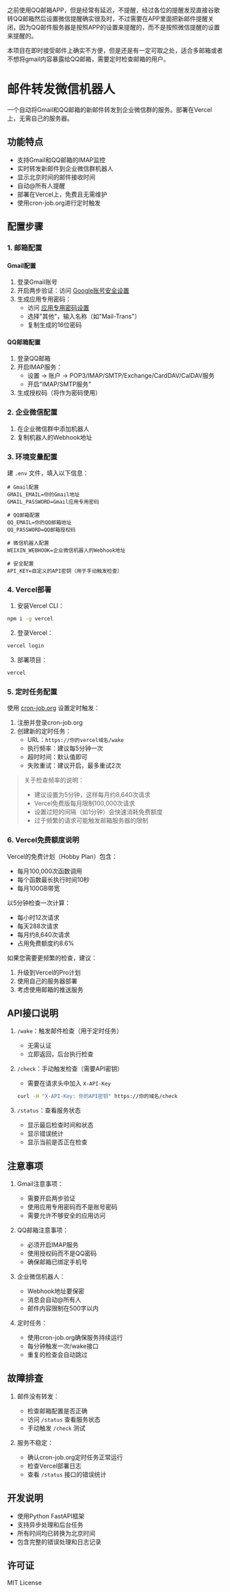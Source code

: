 之前使用QQ邮箱APP，但是经常有延迟，不提醒，经过各位的提醒发现直接谷歌转QQ邮箱然后设置微信提醒确实很及时，不过需要在APP里面把新邮件提醒关闭，因为QQ邮件服务器是按照APP的设置来提醒的，而不是按照微信提醒的设置来提醒的。

本项目在即时接受邮件上确实不方便，但是还是有一定可取之处，适合多邮箱或者不想将gmail内容暴露给QQ邮箱，需要定时检查邮箱的用户。

# 邮件转发微信机器人

一个自动将Gmail和QQ邮箱的新邮件转发到企业微信群的服务。部署在Vercel上，无需自己的服务器。

## 功能特点

- 支持Gmail和QQ邮箱的IMAP监控
- 实时转发新邮件到企业微信群机器人
- 显示北京时间的邮件接收时间
- 自动@所有人提醒
- 部署在Vercel上，免费且无需维护
- 使用cron-job.org进行定时触发

## 配置步骤

### 1. 邮箱配置

#### Gmail配置
1. 登录Gmail账号
2. 开启两步验证：访问 [Google账号安全设置](https://myaccount.google.com/security)
3. 生成应用专用密码：
   - 访问 [应用专用密码设置](https://myaccount.google.com/apppasswords)
   - 选择"其他"，输入名称（如"Mail-Trans"）
   - 复制生成的16位密码

#### QQ邮箱配置
1. 登录QQ邮箱
2. 开启IMAP服务：
   - 设置 -> 账户 -> POP3/IMAP/SMTP/Exchange/CardDAV/CalDAV服务
   - 开启"IMAP/SMTP服务"
3. 生成授权码（将作为密码使用）

### 2. 企业微信配置

1. 在企业微信群中添加机器人
2. 复制机器人的Webhook地址

### 3. 环境变量配置

建 `.env` 文件，填入以下信息：
```
# Gmail配置
GMAIL_EMAIL=你的Gmail地址
GMAIL_PASSWORD=Gmail应用专用密码

# QQ邮箱配置
QQ_EMAIL=你的QQ邮箱地址
QQ_PASSWORD=QQ邮箱授权码

# 微信机器人配置
WEIXIN_WEBHOOK=企业微信机器人的Webhook地址

# 安全配置
API_KEY=自定义的API密钥（用于手动触发检查）
```

### 4. Vercel部署

1. 安装Vercel CLI：
```bash
npm i -g vercel
```

2. 登录Vercel：
```bash
vercel login
```

3. 部署项目：
```bash
vercel
```

### 5. 定时任务配置

使用 [cron-job.org](https://cron-job.org) 设置定时触发：

1. 注册并登录cron-job.org
2. 创建新的定时任务：
   - URL：`https://你的vercel域名/wake`
   - 执行频率：建议每5分钟一次
   - 超时时间：默认值即可
   - 失败重试：建议开启，最多重试2次

> 关于检查频率的说明：
> - 建议设置为5分钟，这样每月约8,640次请求
> - Vercel免费版每月限制100,000次请求
> - 设置过短的间隔（如1分钟）会快速消耗免费额度
> - 过于频繁的请求可能触发邮箱服务器的限制

### 6. Vercel免费额度说明

Vercel的免费计划（Hobby Plan）包含：
- 每月100,000次函数调用
- 每个函数最长执行时间10秒
- 每月100GB带宽

以5分钟检查一次计算：
- 每小时12次请求
- 每天288次请求
- 每月约8,640次请求
- 占用免费额度约8.6%

如果您需要更频繁的检查，建议：
1. 升级到Vercel的Pro计划
2. 使用自己的服务器部署
3. 考虑使用邮箱的推送服务

## API接口说明

1. `/wake`：触发邮件检查（用于定时任务）
   - 无需认证
   - 立即返回，后台执行检查

2. `/check`：手动触发检查（需要API密钥）
   - 需要在请求头中加入 `X-API-Key`
   ```bash
   curl -H "X-API-Key: 你的API密钥" https://你的域名/check
   ```

3. `/status`：查看服务状态
   - 显示最后检查时间和状态
   - 显示错误统计
   - 显示当前是否正在检查

## 注意事项

1. Gmail注意事项：
   - 需要开启两步验证
   - 使用应用专用密码而不是账号密码
   - 需要允许不够安全的应用访问

2. QQ邮箱注意事项：
   - 必须开启IMAP服务
   - 使用授权码而不是QQ密码
   - 确保邮箱已绑定手机号

3. 企业微信机器人：
   - Webhook地址要保密
   - 消息会自动@所有人
   - 邮件内容限制在500字以内

4. 定时任务：
   - 使用cron-job.org确保服务持续运行
   - 每分钟触发一次/wake接口
   - 重复的检查会自动跳过

## 故障排查

1. 邮件没有转发：
   - 检查邮箱配置是否正确
   - 访问 `/status` 查看服务状态
   - 手动触发 `/check` 测试

2. 服务不稳定：
   - 确认cron-job.org定时任务正常运行
   - 检查Vercel部署日志
   - 查看 `/status` 接口的错误统计

## 开发说明

- 使用Python FastAPI框架
- 支持异步处理和后台任务
- 所有时间均已转换为北京时间
- 包含完整的错误处理和日志记录

## 许可证

MIT License
